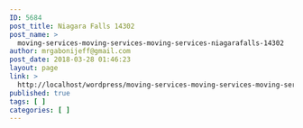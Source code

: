 ```yaml
---
ID: 5684
post_title: Niagara Falls 14302
post_name: >
  moving-services-moving-services-moving-services-niagarafalls-14302
author: mrgabonijeff@gmail.com
post_date: 2018-03-28 01:46:23
layout: page
link: >
  http://localhost/wordpress/moving-services-moving-services-moving-services-niagarafalls-14302/
published: true
tags: [ ]
categories: [ ]
---
```

